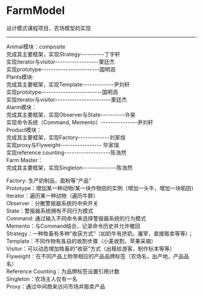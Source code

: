 # FarmModel
设计模式课程项目，农场模型的实现

-----
Animal模块：composite  
		完成其主要框架，实现Strategy----------丁宇轩  
		实现iterator与visitor------------------栗廷杰  
		实现prototype------------------------国明涵  
Plants模块:  
		完成其主要框架，实现Template-------------尹刘轩  
		实现prototype-------------------------国明涵  
		实现iterator与visitor-----------------------栗廷杰  
Alarm模块：  
		完成其主要框架，实现Observer与State----------许昊  
		实现命令系统（Command, Memento）---------------尹刘轩  
Product模块：  
		完成其主要框架，实现Factory-------------刘家煊  
		实现proxy与Flyweight----------------- 毕家瑞  
		实现reference counting-------------------陈浩然  
Farm Master：  
		完成其主要框架，实现Singleton--------------陈浩然  
		




Factory: 生产奶制品，面粉等“产品”  
Prototype：增加某一种动物/某一块作物田的实例（增加一头牛，增加一块稻田）  
Iterator：遍历某一种动物（遍历牛群）  
Observer：分散警报器系统的中央开关  
State：警报器系统拥有不同行为模式  
Command: 通过输入不同命令来选择警报器系统的行为模式  
Memento：与Command结合，记录命令历史并允许撤回  
Strategy：一种牲畜有多种“收获方式”（如奶牛有挤奶，屠宰，直接贩卖等等）；  
Template：不同作物有各自的收割步骤（小麦收割，苹果采摘）  
Visitor：可以动态增加牲畜的“收获”方式（出租给游客，制作标本等等）  
Flyweight：在不同产品上附带相应的产品品牌标签（农场名，出产地，产品品名）  
Reference Counting：为品牌标签设置引用计数  
Singleton：农场主人仅有一名  
Proxy：通过中间商来访问市场并贩卖产品  
